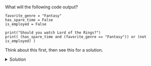 What will the following code output?


```
favorite_genre = "Fantasy"
has_spare_time = False
is_employed = False

print("Should you watch Lord of the Rings?")
print( (has_spare_time and (favorite_genre == "Fantasy")) or (not is_employed) )
```

Think about this first, then see this for a solution.

<details>
<summary>Solution</summary>
<div> 

```python

  
favorite_genre = "Fantasy"
has_spare_time = False
is_employed = False

print("Should you watch Lord of the Rings?")
print( (has_spare_time and (favorite_genre == "Fantasy")) or (not is_employed) )

# Output: True
# Break down:

(has_spare_time and (favorite_genre == "Fantasy")) or (not is_employed)
#                   |------------True-----------|

(has_spare_time and True) or (not is_employed)
#|----False---|

(False and True) or (not is_employed)
#                       |---False---|

(False and True) or (not False)
#|----False----|


(False or (not False))
#         |---True---|

(False or True)
(True)
```
</div>
</details>
